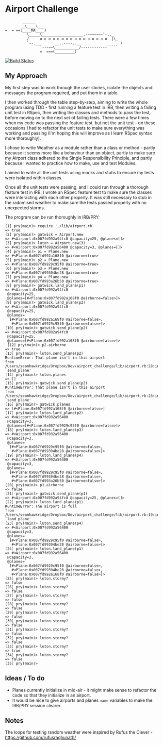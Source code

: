 Airport Challenge
=================

````
        ______
        _\____\___
=  = ==(____MA____)
          \_____\___________________,-~~~~~~~`-.._
          /     o o o o o o o o o o o o o o o o  |\_
          `~-.__       __..----..__                  )
                `---~~\___________/------------`````
                =  ===(_________)

````

[![Build Status](https://travis-ci.org/seanhawkridge/airport_challenge.svg?branch=master)](https://travis-ci.org/seanhawkridge/airport_challenge)

My Approach
---------

My first step was to work through the user stories, isolate the objects and messages the program required, and put them in a table.

I then worked through the table step-by-step, aiming to write the whole program using TDD - first running a feature test in IRB, then writing a failing unit test in RSpec, then writing the classes and methods to pass the test, before moving on to the next set of failing tests. There were a few times when my code was passing the feature test, but not the unit test - on these occasions I had to refactor the unit tests to make sure everything was working and passing (I'm hoping this will improve as I learn RSpec syntax more thoroughly).

I chose to write Weather as a module rather than a class or method - partly because it seems more like a behaviour than an object, partly to make sure my Airport class adhered to the Single Responsibility Principle, and partly because I wanted to practice how to make, use and test Modules.

I aimed to write all the unit tests using mocks and stubs to ensure my tests were isolated within classes.

Once all the unit tests were passing, and I could run through a thorough feature test in IRB, I wrote an RSpec feature test to make sure the classes were interacting with each other properly. It was still necessary to stub in the radomised weather to make sure the tests passed properly with no unexpected storms.

The program can be run thoroughly in IRB/PRY:

```
[1] pry(main)> require './lib/airport.rb'
=> true
[2] pry(main)> gatwick = Airport.new
=> #<Airport:0x007fd992a94fc0 @capacity=25, @planes=[]>
[3] pry(main)> luton = Airport.new(3)
=> #<Airport:0x007fd992a56400 @capacity=3, @planes=[]>
[4] pry(main)> p1 = Plane.new
=> #<Plane:0x007fd992a168f0 @airborne=true>
[5] pry(main)> p2 = Plane.new
=> #<Plane:0x007fd9929c95f0 @airborne=true>
[6] pry(main)> p3 = Plane.new
=> #<Plane:0x007fd99304be28 @airborne=true>
[7] pry(main)> p4 = Plane.new
=> #<Plane:0x007fd993a26b50 @airborne=true>
[8] pry(main)> gatwick.land_plane(p1)
=> #<Airport:0x007fd992a94fc0
 @capacity=25,
 @planes=[#<Plane:0x007fd992a168f0 @airborne=false>]>
[9] pry(main)> gatwick.land_plane(p2)
=> #<Airport:0x007fd992a94fc0
 @capacity=25,
 @planes=
  [#<Plane:0x007fd992a168f0 @airborne=false>,
   #<Plane:0x007fd9929c95f0 @airborne=false>]>
[10] pry(main)> gatwick.send_plane(p2)
=> #<Airport:0x007fd992a94fc0
 @capacity=25,
 @planes=[#<Plane:0x007fd992a168f0 @airborne=false>]>
 [12] pry(main)> p2.airborne
=> true
[13] pry(main)> luton.send_plane(p2)
RuntimeError: That plane isn't in this airport
from /Users/seanhawkridge/Dropbox/Dev/airport_challenge/lib/airport.rb:28:in `send_plane'
[14] pry(main)> luton.planes
=> []
[15] pry(main)> gatwick.send_plane(p2)
RuntimeError: That plane isn't in this airport
from /Users/seanhawkridge/Dropbox/Dev/airport_challenge/lib/airport.rb:28:in `send_plane'
[16] pry(main)> gatwick.planes
=> [#<Plane:0x007fd992a168f0 @airborne=false>]
[17] pry(main)> luton.land_plane(p2)
=> #<Airport:0x007fd992a56400
 @capacity=3,
 @planes=[#<Plane:0x007fd9929c95f0 @airborne=false>]>
[18] pry(main)> luton.land_plane(p3)
=> #<Airport:0x007fd992a56400
 @capacity=3,
 @planes=
  [#<Plane:0x007fd9929c95f0 @airborne=false>,
   #<Plane:0x007fd99304be28 @airborne=false>]>
[19] pry(main)> luton.land_plane(p4)
=> #<Airport:0x007fd992a56400
 @capacity=3,
 @planes=
  [#<Plane:0x007fd9929c95f0 @airborne=false>,
   #<Plane:0x007fd99304be28 @airborne=false>,
   #<Plane:0x007fd993a26b50 @airborne=false>]>
[20] pry(main)> p1.airborne
=> false
[21] pry(main)> gatwick.send_plane(p1)
=> #<Airport:0x007fd992a94fc0 @capacity=25, @planes=[]>
[22] pry(main)> luton.land_plane(p1)
RuntimeError: The airport is full
from /Users/seanhawkridge/Dropbox/Dev/airport_challenge/lib/airport.rb:19:in `land_plane'
[23] pry(main)> luton.send_plane(p4)
=> #<Airport:0x007fd992a56400
 @capacity=3,
 @planes=
  [#<Plane:0x007fd9929c95f0 @airborne=false>,
   #<Plane:0x007fd99304be28 @airborne=false>]>
[24] pry(main)> luton.land_plane(p1)
=> #<Airport:0x007fd992a56400
 @capacity=3,
 @planes=
  [#<Plane:0x007fd9929c95f0 @airborne=false>,
   #<Plane:0x007fd99304be28 @airborne=false>,
   #<Plane:0x007fd992a168f0 @airborne=false>]>
[25] pry(main)> luton.stormy?
=> false
[26] pry(main)> luton.stormy?
=> false
[27] pry(main)> luton.stormy?
=> false
[28] pry(main)> luton.stormy?
=> false
[29] pry(main)> luton.stormy?
=> false
[30] pry(main)> luton.stormy?
=> false
[31] pry(main)> luton.stormy?
=> false
[32] pry(main)> luton.stormy?
=> false
[33] pry(main)> luton.stormy?
=> true
[34] pry(main)> luton.stormy?
=> false
[35] pry(main)>

```

Ideas / To do
---------

* Planes currently initialize in mid-air - it might make sense to refactor the code so that they initialize in an airport.
* It would be nice to give airports and planes `name` variables to make the IRB/PRY session clearer.

Notes
-------

The loops for testing random weather were inspired by Rufus the Clever - https://github.com/rufusraghunath/
